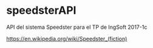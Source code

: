 # speedsterAPI
API del sistema Speedster para el TP de IngSoft 2017-1c

https://en.wikipedia.org/wiki/Speedster_(fiction)
